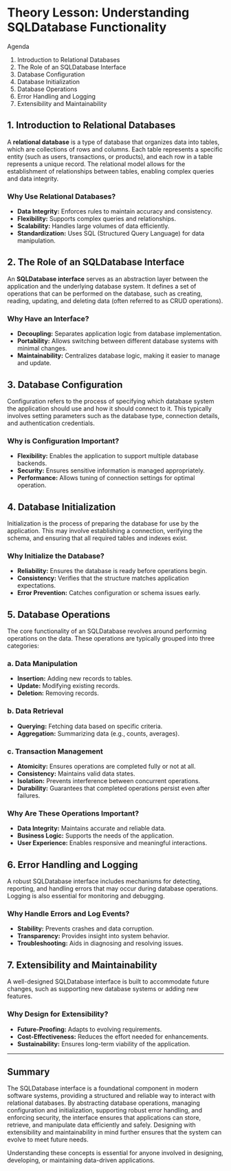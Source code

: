 # Theory Lesson: Understanding SQLDatabase Functionality

Agenda

1. Introduction to Relational Databases
2. The Role of an SQLDatabase Interface
3. Database Configuration
4. Database Initialization
5. Database Operations
6. Error Handling and Logging
8. Extensibility and Maintainability

## 1. Introduction to Relational Databases

A **relational database** is a type of database that organizes data into tables, which are collections of rows and columns. Each table represents a specific entity (such as users, transactions, or products), and each row in a table represents a unique record. The relational model allows for the establishment of relationships between tables, enabling complex queries and data integrity.

### Why Use Relational Databases?
- **Data Integrity:** Enforces rules to maintain accuracy and consistency.
- **Flexibility:** Supports complex queries and relationships.
- **Scalability:** Handles large volumes of data efficiently.
- **Standardization:** Uses SQL (Structured Query Language) for data manipulation.

## 2. The Role of an SQLDatabase Interface

An **SQLDatabase interface** serves as an abstraction layer between the application and the underlying database system. It defines a set of operations that can be performed on the database, such as creating, reading, updating, and deleting data (often referred to as CRUD operations).

### Why Have an Interface?
- **Decoupling:** Separates application logic from database implementation.
- **Portability:** Allows switching between different database systems with minimal changes.
- **Maintainability:** Centralizes database logic, making it easier to manage and update.

## 3. Database Configuration

Configuration refers to the process of specifying which database system the application should use and how it should connect to it. This typically involves setting parameters such as the database type, connection details, and authentication credentials.

### Why is Configuration Important?
- **Flexibility:** Enables the application to support multiple database backends.
- **Security:** Ensures sensitive information is managed appropriately.
- **Performance:** Allows tuning of connection settings for optimal operation.

## 4. Database Initialization

Initialization is the process of preparing the database for use by the application. This may involve establishing a connection, verifying the schema, and ensuring that all required tables and indexes exist.

### Why Initialize the Database?
- **Reliability:** Ensures the database is ready before operations begin.
- **Consistency:** Verifies that the structure matches application expectations.
- **Error Prevention:** Catches configuration or schema issues early.

## 5. Database Operations

The core functionality of an SQLDatabase revolves around performing operations on the data. These operations are typically grouped into three categories:

### a. Data Manipulation
- **Insertion:** Adding new records to tables.
- **Update:** Modifying existing records.
- **Deletion:** Removing records.

### b. Data Retrieval
- **Querying:** Fetching data based on specific criteria.
- **Aggregation:** Summarizing data (e.g., counts, averages).

### c. Transaction Management
- **Atomicity:** Ensures operations are completed fully or not at all.
- **Consistency:** Maintains valid data states.
- **Isolation:** Prevents interference between concurrent operations.
- **Durability:** Guarantees that completed operations persist even after failures.

### Why Are These Operations Important?
- **Data Integrity:** Maintains accurate and reliable data.
- **Business Logic:** Supports the needs of the application.
- **User Experience:** Enables responsive and meaningful interactions.

## 6. Error Handling and Logging

A robust SQLDatabase interface includes mechanisms for detecting, reporting, and handling errors that may occur during database operations. Logging is also essential for monitoring and debugging.

### Why Handle Errors and Log Events?
- **Stability:** Prevents crashes and data corruption.
- **Transparency:** Provides insight into system behavior.
- **Troubleshooting:** Aids in diagnosing and resolving issues.

## 7. Extensibility and Maintainability

A well-designed SQLDatabase interface is built to accommodate future changes, such as supporting new database systems or adding new features.

### Why Design for Extensibility?
- **Future-Proofing:** Adapts to evolving requirements.
- **Cost-Effectiveness:** Reduces the effort needed for enhancements.
- **Sustainability:** Ensures long-term viability of the application.

---

## Summary

The SQLDatabase interface is a foundational component in modern software systems, providing a structured and reliable way to interact with relational databases. By abstracting database operations, managing configuration and initialization, supporting robust error handling, and enforcing security, the interface ensures that applications can store, retrieve, and manipulate data efficiently and safely. Designing with extensibility and maintainability in mind further ensures that the system can evolve to meet future needs.

Understanding these concepts is essential for anyone involved in designing, developing, or maintaining data-driven applications.